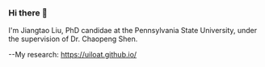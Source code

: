 ### Hi there 👋

I'm Jiangtao Liu, PhD candidae at the Pennsylvania State University, under the supervision of Dr. Chaopeng Shen.

--My research: https://uiloat.github.io/

<!--
**uiloat/uiloat** is a ✨ _special_ ✨ repository because its `README.md` (this file) appears on your GitHub profile.

